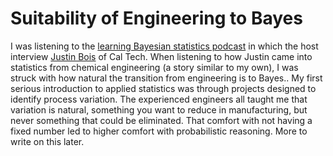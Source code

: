 # Suitability of Engineering to Bayes

I was listening to the [learning Bayesian statistics podcast](https://podcasts.google.com/feed/aHR0cHM6Ly9mZWVkcy5jYXB0aXZhdGUuZm0vbGVhcm5iYXllc3N0YXRzLw?ep=14) in which the host interview [Justin Bois](http://bois.caltech.edu/) of Cal Tech.
When listening to how Justin came into statistics from chemical engineering (a story similar to my own), I was struck with how natural the transition from engineering is to Bayes..
My first serious introduction to applied statistics was through projects designed to identify process variation.
The experienced engineers all taught me that variation is natural, something you want to reduce in manufacturing, but never something that could be eliminated.
That comfort with not having a fixed number led to higher comfort with probabilistic reasoning.
More to write on this later.
